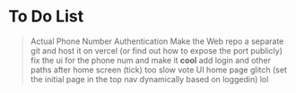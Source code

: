 # To Do List
> Actual Phone Number Authentication
> Make the Web repo a separate git and host it on vercel (or find out how to expose the port publicly)
> fix the ui for the phone num and make it __cool__
> add login and other paths after home screen (tick)
> too slow
> vote UI
> home page glitch (set the initial page in the top nav dynamically based on loggedin)
> lol